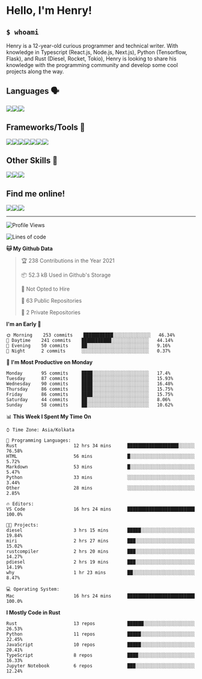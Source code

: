 
<h1>Hello, I'm Henry!</h1>

<h2><code>$ whoami</code></h2>

Henry is a 12-year-old curious programmer and technical writer. With knowledge in Typescript (React.js, Node.js, Next.js), Python (Tensorflow, Flask), and Rust (Diesel, Rocket, Tokio), Henry is looking to share his knowledge with the programming community and develop some cool projects along the way.

<h2>Languages 🗣️</h2>

<img src="https://img.shields.io/badge/typescript%20-%23007ACC.svg?&style=for-the-badge&logo=typescript&logoColor=white"/><img src="https://img.shields.io/badge/python%20-%2314354C.svg?&style=for-the-badge&logo=python&logoColor=white"/><img src="https://img.shields.io/badge/rust-%23000000.svg?&style=for-the-badge&logo=rust&logoColor=white"/>

<h2>Frameworks/Tools 🔧</h2>

<img src="https://img.shields.io/badge/express.js%20-%23404d59.svg?&style=for-the-badge"/><img src="https://img.shields.io/badge/react%20-%2320232a.svg?&style=for-the-badge&logo=react&logoColor=%2361DAFB"/><img src="https://img.shields.io/badge/tailwindcss%20-%2338B2AC.svg?&style=for-the-badge&logo=tailwind-css&logoColor=white"/><img src="https://img.shields.io/badge/flask%20-%23000.svg?&style=for-the-badge&logo=flask&logoColor=white"/><img src="https://img.shields.io/badge/firebase%20-%23039BE5.svg?&style=for-the-badge&logo=firebase"/><img src ="https://img.shields.io/badge/postgres-%23316192.svg?&style=for-the-badge&logo=postgresql&logoColor=white"/><img src="https://img.shields.io/badge/TensorFlow%20-%23FF6F00.svg?&style=for-the-badge&logo=TensorFlow&logoColor=white" />

<h2>Other Skills 🤹</h2>

<img src="https://img.shields.io/badge/git%20-%23F05033.svg?&style=for-the-badge&logo=git&logoColor=white"/><img src="https://img.shields.io/badge/github%20-%23121011.svg?&style=for-the-badge&logo=github&logoColor=white"/><img src="https://img.shields.io/badge/vercel%20-%23000000.svg?&style=for-the-badge&logo=vercel&logoColor=white"/>

<h2>Find me online!</h2>

<a target="_blank" href="https://dev.to/hb"><img src="https://img.shields.io/badge/dev.to-%2312100E.svg?&style=for-the-badge&logo=dev.to&logoColor=white"></img></a><a target="_blank" href="https://stackoverflow.com/users/13753914/henry"><img src="https://img.shields.io/badge/-Stack%20overflow-FE7A16?style=for-the-badge&logo=stack-overflow&logoColor=white"/></a><a target="_blank" href="https://twitter.com/henryboisdequin"><img src="https://img.shields.io/badge/henryboisdequin%20-%231DA1F2.svg?&style=for-the-badge&logo=Twitter&logoColor=white"></img></a>

---
<!--START_SECTION:waka-->
![Profile Views](http://img.shields.io/badge/Profile%20Views-36-blue)

![Lines of code](https://img.shields.io/badge/From%20Hello%20World%20I%27ve%20Written-256603%20lines%20of%20code-blue)

**🐱 My Github Data** 

> 🏆 238 Contributions in the Year 2021
 > 
> 📦 52.3 kB Used in Github's Storage 
 > 
> 🚫 Not Opted to Hire
 > 
> 📜 63 Public Repositories 
 > 
> 🔑 2 Private Repositories  
 > 
**I'm an Early 🐤** 

```text
🌞 Morning    253 commits    ███████████░░░░░░░░░░░░░░   46.34% 
🌆 Daytime    241 commits    ███████████░░░░░░░░░░░░░░   44.14% 
🌃 Evening    50 commits     ██░░░░░░░░░░░░░░░░░░░░░░░   9.16% 
🌙 Night      2 commits      ░░░░░░░░░░░░░░░░░░░░░░░░░   0.37%

```
📅 **I'm Most Productive on Monday** 

```text
Monday       95 commits     ████░░░░░░░░░░░░░░░░░░░░░   17.4% 
Tuesday      87 commits     ████░░░░░░░░░░░░░░░░░░░░░   15.93% 
Wednesday    90 commits     ████░░░░░░░░░░░░░░░░░░░░░   16.48% 
Thursday     86 commits     ████░░░░░░░░░░░░░░░░░░░░░   15.75% 
Friday       86 commits     ████░░░░░░░░░░░░░░░░░░░░░   15.75% 
Saturday     44 commits     ██░░░░░░░░░░░░░░░░░░░░░░░   8.06% 
Sunday       58 commits     ██░░░░░░░░░░░░░░░░░░░░░░░   10.62%

```


📊 **This Week I Spent My Time On** 

```text
⌚︎ Time Zone: Asia/Kolkata

💬 Programming Languages: 
Rust                     12 hrs 34 mins      ███████████████████░░░░░░   76.58% 
HTML                     56 mins             █░░░░░░░░░░░░░░░░░░░░░░░░   5.72% 
Markdown                 53 mins             █░░░░░░░░░░░░░░░░░░░░░░░░   5.47% 
Python                   33 mins             ░░░░░░░░░░░░░░░░░░░░░░░░░   3.44% 
Other                    28 mins             ░░░░░░░░░░░░░░░░░░░░░░░░░   2.85%

🔥 Editors: 
VS Code                  16 hrs 24 mins      █████████████████████████   100.0%

🐱‍💻 Projects: 
diesel                   3 hrs 15 mins       █████░░░░░░░░░░░░░░░░░░░░   19.84% 
miri                     2 hrs 27 mins       ███░░░░░░░░░░░░░░░░░░░░░░   15.02% 
rustcompiler             2 hrs 20 mins       ███░░░░░░░░░░░░░░░░░░░░░░   14.27% 
pdiesel                  2 hrs 19 mins       ███░░░░░░░░░░░░░░░░░░░░░░   14.19% 
why                      1 hr 23 mins        ██░░░░░░░░░░░░░░░░░░░░░░░   8.47%

💻 Operating System: 
Mac                      16 hrs 24 mins      █████████████████████████   100.0%

```

**I Mostly Code in Rust** 

```text
Rust                     13 repos            ██████░░░░░░░░░░░░░░░░░░░   26.53% 
Python                   11 repos            █████░░░░░░░░░░░░░░░░░░░░   22.45% 
JavaScript               10 repos            █████░░░░░░░░░░░░░░░░░░░░   20.41% 
TypeScript               8 repos             ████░░░░░░░░░░░░░░░░░░░░░   16.33% 
Jupyter Notebook         6 repos             ███░░░░░░░░░░░░░░░░░░░░░░   12.24%

```



<!--END_SECTION:waka-->

